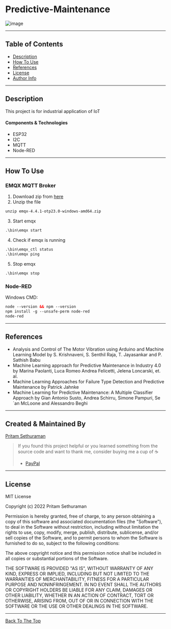 # Predictive-Maintenance
![image](https://user-images.githubusercontent.com/78743757/160560229-49d9e958-373d-4cc1-9451-382e67f147dc.png)

---

## Table of Contents
- [Description](#description)
- [How To Use](#how-to-use)
- [References](#references)
- [License](#license)
- [Author Info](#author-info)

---

## Description

This project is for industrial application of IoT

#### Components & Technologies

- ESP32
- I2C
- MQTT
- Node-RED

---

## How To Use

### EMQX MQTT Broker
1. Download zip from [here](https://www.emqx.com/en/downloads/broker?osType=Linux)
2. Unzip the file
```html
unzip emqx-4.4.1-otp23.0-windows-amd64.zip
```
3. Start emqx
```html
.\bin\emqx start
```
4. Check if emqx is running
```html
.\bin\emqx_ctl status
.\bin\emqx ping
```
5. Stop emqx
```html
.\bin\emqx stop
````

### Node-RED
Windows CMD:
```html
node --version && npm --version
npm install -g --unsafe-perm node-red
node-red
```

---

## References

- Analysis and Control of The Motor Vibration using Arduino and Machine Learning Model by S. Krishnaveni, S. Senthil Raja, T. Jayasankar and P. Sathish Babu
- Machine Learning approach for Predictive Maintenance in Industry 4.0 by Marina Paolanti, Luca Romeo Andrea Felicetti, Jelena Loncarski, et. al.
- Machine Learning Approaches for Failure Type Detection and Predictive Maintenance by Patrick Jahnke
- Machine Learning for Predictive Maintenance: A Multiple Classifier Approach by Gian Antonio Susto, Andrea Schirru, Simone Pampuri, Se´an McLoone and Alessandro Beghi

---

## Created & Maintained By

[Pritam Sethuraman](https://github.com/pritam-sethuraman)

> If you found this project helpful or you learned something from the source code and want to thank me, consider buying me a cup of :coffee:
>
> - [PayPal](https://paypal.me/pritam2500/)

---

## License
MIT License

Copyright (c) 2022 Pritam Sethuraman

Permission is hereby granted, free of charge, to any person obtaining a copy
of this software and associated documentation files (the "Software"), to deal
in the Software without restriction, including without limitation the rights
to use, copy, modify, merge, publish, distribute, sublicense, and/or sell
copies of the Software, and to permit persons to whom the Software is
furnished to do so, subject to the following conditions:

The above copyright notice and this permission notice shall be included in all
copies or substantial portions of the Software.

THE SOFTWARE IS PROVIDED "AS IS", WITHOUT WARRANTY OF ANY KIND, EXPRESS OR
IMPLIED, INCLUDING BUT NOT LIMITED TO THE WARRANTIES OF MERCHANTABILITY,
FITNESS FOR A PARTICULAR PURPOSE AND NONINFRINGEMENT. IN NO EVENT SHALL THE
AUTHORS OR COPYRIGHT HOLDERS BE LIABLE FOR ANY CLAIM, DAMAGES OR OTHER
LIABILITY, WHETHER IN AN ACTION OF CONTRACT, TORT OR OTHERWISE, ARISING FROM,
OUT OF OR IN CONNECTION WITH THE SOFTWARE OR THE USE OR OTHER DEALINGS IN THE
SOFTWARE.

---

[Back To The Top](#predictive-maintenance)
